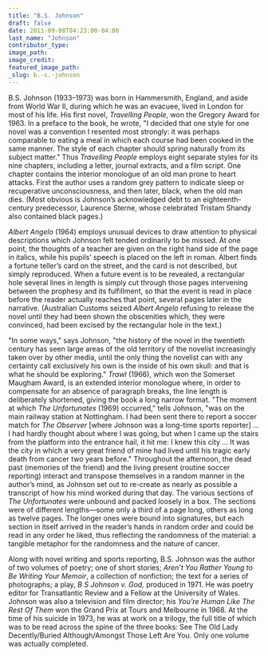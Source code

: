 ```yaml
---
title: "B.S. Johnson"
draft: false
date: 2011-09-08T04:23:00-04:00
last_name: "Johnson"
contributor_type:
image_path:
image_credit:
featured_image_path:
_slug: b.-s.-johnson
---
```


B.S. Johnson (1933–1973) was born in Hammersmith, England, and aside from World War II, during which he was an evacuee, lived in London for most of his life. His first novel, _Travelling People_, won the Gregory Award for 1963. In a preface to the book, he wrote, "I decided that one style for one novel was a convention I resented most strongly: it was perhaps comparable to eating a meal in which each course had been cooked in the same manner. The style of each chapter should spring naturally from its subject matter." Thus _Travelling People_ employs eight separate styles for its nine chapters, including a letter, journal extracts, and a film script. One chapter contains the interior monologue of an old man prone to heart attacks. First the author uses a random grey pattern to indicate sleep or recuperative unconsciousness, and then later, black, when the old man dies. (Most obvious is Johnson’s acknowledged debt to an eighteenth-century predecessor, Laurence Sterne, whose celebrated Tristam Shandy also contained black pages.)

_Albert Angelo_ (1964) employs unusual devices to draw attention to physical descriptions which Johnson felt tended ordinarily to be missed. At one point, the thoughts of a teacher are given on the right hand side of the page in italics, while his pupils’ speech is placed on the left in roman. Albert finds a fortune teller’s card on the street, and the card is not described, but simply reproduced. When a future event is to be revealed, a rectangular hole several lines in length is simply cut through those pages intervening between the prophesy and its fulfillment, so that the event is read in place before the reader actually reaches that point, several pages later in the narrative. (Australian Customs seized _Albert Angelo_ refusing to release the novel until they had been shown the obscenities which, they were convinced, had been excised by the rectangular hole in the text.) 

"In some ways," says Johnson, "the history of the novel in the twentieth century has seen large areas of the old territory of the novelist increasingly taken over by other media, until the only thing the novelist can with any certainty call exclusively his own is the inside of his own skull: and that is what he should be exploring." _Trawl_ (1966), which won the Somerset Maugham Award, is an extended interior monologue where, in order to compensate for an absence of paragraph breaks, the line length is deliberately shortened, giving the book a long narrow format. "The moment at which _The Unfortunates_ (1969) occurred," tells Johnson, "was on the main railway station at Nottingham. I had been sent there to report a soccer match for _The Observer_ [where Johnson was a long-time sports reporter] … I had hardly thought about where I was going, but when I came up the stairs from the platform into the entrance hail, it hit me: I knew this city … It was the city in which a very great friend of mine had lived until his tragic early death from cancer two years before." Throughout the afternoon, the dead past (memories of the friend) and the living present (routine soccer reporting) interact and transpose themselves in a random manner in the author’s mind, as Johnson set out to re-create as nearly as possible a transcript of how his mind worked during that day. The various sections of _The Unfortunates_ were unbound and packed loosely in a box. The sections were of different lengths––some only a third of a page long, others as long as twelve pages. The longer ones were bound into signatures, but each section in itself arrived in the reader’s hands in random order and could be read in any order he liked, thus reflecting the randomness of the material: a tangible metaphor for the randomness and the nature of cancer.

Along with novel writing and sports reporting, B.S. Johnson was the author of two volumes of poetry; one of short stories; _Aren’t You Rather Young to Be Writing Your Memoir_, a collection of nonfiction; the text for a series of photographs; a play, _B S Johnson v. God,_ produced in 1971. He was poetry editor for Transatlantic Review and a Fellow at the University of Wales. Johnson was also a television and film director; his _You’re Human Like The Rest Of Them_ won the Grand Prix at Tours and Melbourne in 1968. At the time of his suicide in 1973, he was at work on a trilogy, the full title of which was to be read across the spine of the three books: See The Old Lady Decently/Buried Although/Amongst Those Left Are You. Only one volume was actually completed.

